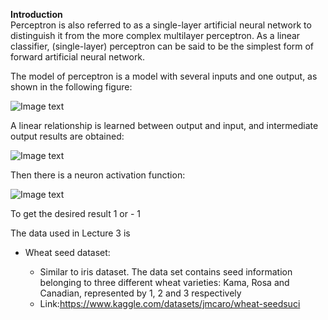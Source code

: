 **Introduction**  
Perceptron is also referred to as a single-layer artificial neural network to distinguish it from the more complex multilayer perceptron. As a linear classifier, (single-layer) perceptron can be said to be the simplest form of forward artificial neural network.



The model of perceptron is a model with several inputs and one output, as shown in the following figure:

![Image text](https://raw.github.com/xiaoyuel111/Data_Science_and_Machine_Learning_Spring_2022/Supervised%20learning/Perceptron/1.png)

A linear relationship is learned between output and input, and intermediate output results are obtained:

![Image text](https://raw.github.com/xiaoyuel111/Data_Science_and_Machine_Learning_Spring_2022/Supervised%20learning/Perceptron/1.png)


Then there is a neuron activation function:

![Image text](https://raw.github.com/xiaoyuel111/Data_Science_and_Machine_Learning_Spring_2022/Supervised%20learning/Perceptron/1.png)


To get the desired result 1 or - 1 


The data used in Lecture 3 is

- Wheat seed dataset:

  - Similar to iris dataset. The data set contains seed information belonging to three different wheat varieties: Kama, Rosa and Canadian, represented by 1, 2 and 3 respectively
  - Link:https://www.kaggle.com/datasets/jmcaro/wheat-seedsuci
